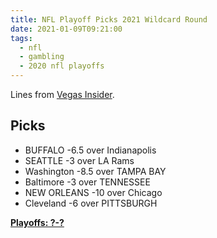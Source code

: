 ```yaml
---
title: NFL Playoff Picks 2021 Wildcard Round
date: 2021-01-09T09:21:00
tags:
  - nfl
  - gambling
  - 2020 nfl playoffs
---
```


Lines from [Vegas Insider](http://www.vegasinsider.com/nfl/matchups/matchups.cfm/week/18/season/2020).

## Picks

- BUFFALO -6.5 over Indianapolis
- SEATTLE -3 over LA Rams
- Washington -8.5 over TAMPA BAY
- Baltimore -3 over TENNESSEE
- NEW ORLEANS -10 over Chicago
- Cleveland -6 over PITTSBURGH

**[Playoffs: ?-?](/tags/2020-nfl-playoffs)**
